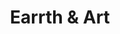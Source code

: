 ---
pid: pt326
title: Earrth & Art
location_transcription: nera art museum
coordinates: "[-75.179486285185, 39.964253859598]"
zipcode: '19125'
gen_neighborhood: River Wards
neighborhood: Fishtown,Kensington
outside_phl: 
age: '7'
age_range: 6-13
instagram: 
image_file_name: pt_326.jpg
proposal_transcription: 
topic: Environment
topic_summary: 0, 0
type: Other No Form
keywords_other: 
credit: Charlotte
image_labels: 
twitter: 
facebook: 
permalink: "/monuments/pt326/"
layout: item-page
---